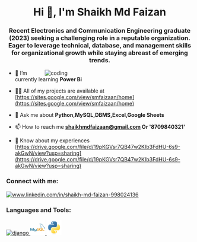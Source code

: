 <h1 align="center">Hi 👋, I'm Shaikh Md Faizan</h1>
<h3 align="center">Recent Electronics and Communication Engineering graduate (2023) seeking a challenging role in a reputable organization. Eager to leverage technical, database, and management skills for organizational growth while staying abreast of emerging trends.</h3>

<img align="right" alt="coding" width="400" src="https://miro.medium.com/max/1360/0*7Q3yvSIv_t0ioJ-Z.gif">

- 🌱 I’m currently learning **Power Bi**

- 👨‍💻 All of my projects are available at [https://sites.google.com/view/smfaizaan/home](https://sites.google.com/view/smfaizaan/home)

- 💬 Ask me about **Python,MySQL,DBMS,Excel,Google Sheets**

- 📫 How to reach me **shaikhmdfaizaan@gmail.com Or '8709840321'**

- 📄 Know about my experiences [https://drive.google.com/file/d/19pKGVsr7QB47w2KIb3FdHU-6s9-akGwN/view?usp=sharing](https://drive.google.com/file/d/19pKGVsr7QB47w2KIb3FdHU-6s9-akGwN/view?usp=sharing)

<h3 align="left">Connect with me:</h3>
<p align="left">
<a href="https://linkedin.com/in/www.linkedin.com/in/shaikh-md-faizan-998024136" target="blank"><img align="center" src="https://raw.githubusercontent.com/rahuldkjain/github-profile-readme-generator/master/src/images/icons/Social/linked-in-alt.svg" alt="www.linkedin.com/in/shaikh-md-faizan-998024136" height="30" width="40" /></a>
</p>

<h3 align="left">Languages and Tools:</h3>
<p align="left"> <a href="https://www.djangoproject.com/" target="_blank" rel="noreferrer"> <img src="https://cdn.worldvectorlogo.com/logos/django.svg" alt="django" width="40" height="40"/> </a> <a href="https://www.mysql.com/" target="_blank" rel="noreferrer"> <img src="https://raw.githubusercontent.com/devicons/devicon/master/icons/mysql/mysql-original-wordmark.svg" alt="mysql" width="40" height="40"/> </a> <a href="https://www.python.org" target="_blank" rel="noreferrer"> <img src="https://raw.githubusercontent.com/devicons/devicon/master/icons/python/python-original.svg" alt="python" width="40" height="40"/> </a> </p>
